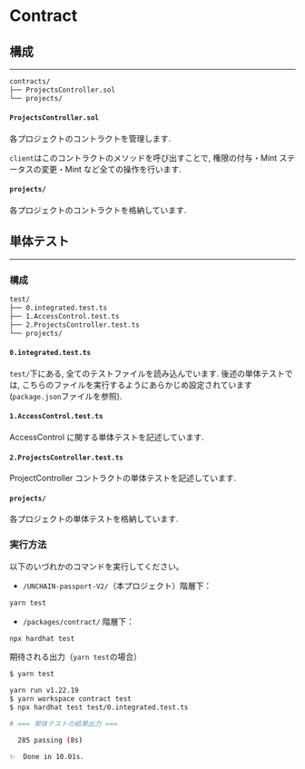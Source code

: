 # Contract

## 構成

---

```bash
contracts/
├── ProjectsController.sol
└── projects/
```

#### `ProjectsController.sol`

各プロジェクトのコントラクトを管理します.

`client`はこのコントラクトのメソッドを呼び出すことで, 権限の付与・Mint ステータスの変更・Mint など全ての操作を行います.

#### `projects/`

各プロジェクトのコントラクトを格納しています.

## 単体テスト

---

### 構成

```bash
test/
├── 0.integrated.test.ts
├── 1.AccessControl.test.ts
├── 2.ProjectsController.test.ts
└── projects/
```

#### `0.integrated.test.ts`

`test/`下にある, 全てのテストファイルを読み込んでいます. 後述の単体テストでは, こちらのファイルを実行するようにあらかじめ設定されています(`package.json`ファイルを参照).

#### `1.AccessControl.test.ts`

AccessControl に関する単体テストを記述しています.

#### `2.ProjectsController.test.ts`

ProjectController コントラクトの単体テストを記述しています.

#### `projects/`

各プロジェクトの単体テストを格納しています.

### 実行方法

以下のいづれかのコマンドを実行してください。

- `/UNCHAIN-passport-V2/`（本プロジェクト）階層下：

```bash
yarn test
```

- `/packages/contract/` 階層下：

```bash
npx hardhat test
```

期待される出力（`yarn test`の場合）

```bash
$ yarn test

yarn run v1.22.19
$ yarn workspace contract test
$ npx hardhat test test/0.integrated.test.ts

# === 単体テストの結果出力 ===

  285 passing (8s)

✨  Done in 10.01s.
```
